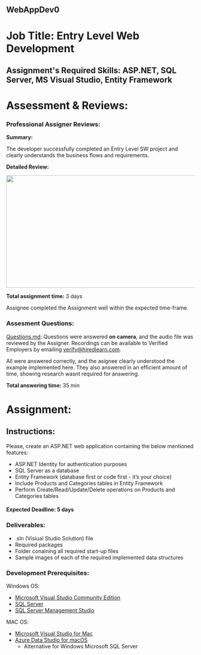 ## WebAppDev0
# Job Title: Entry Level Web Development
## Assignment's Required Skills: ASP.NET, SQL Server, MS Visual Studio, Entity Framework
        

# Assessment & Reviews:  


### Professional Assigner Reviews: 

**Summary:**  
  
The developer successfully completed an Entry Level SW project and clearly understands the business flows and requirements.

**Detailed Review:**  

<p align="center">
  <img width="600" height="300" src="https://github.com/hiredlearntest/WebAppDev0/blob/master/review.png">
</p>
  

**Total assignment time:** 3 days       

Assignee completed the Assignment well within the expected time-frame. 

### Assesment Questions:
         
[Questions.md](https://github.com/hiredlearntest/WebAppDev0/blob/master/Questions.md): Questions were answered **on camera**, and the audio file was reviewed by the Assigner. Recordings can be available to Verified Employers by emailing verify@hiredlearn.com.     
        
All were answered correctly, and the asignee clearly understood the example implemented here. They also answered in an efficient amount of time, showing research wasnt required for answering.     
       
**Total answering time:** 35 min 

# Assignment:   

## Instructions:   
Please, create an ASP.NET web application containing the below mentioned features:
- ASP.NET Identity for authentication purposes
- SQL Server as a database
- Entity Framework (database first or code first - it’s your choice)  
- Include Products and Categories tables in Entity Framework
- Perform Create/Read/Update/Delete operations on Products and Categories tables

#### Expected Deadline: 5 days  
### Deliverables:
- .sln (Visiual Studio Solution) file
- Required packages
- Folder conaining all required start-up files
- Sample images of each of the required implemented data structures

### Development Prerequisites:  

Windows OS:  
- [Microsoft Visual Studio Community Edition](https://visualstudio.microsoft.com/downloads/)  
- [SQL Server](https://www.microsoft.com/en-us/download/details.aspx?id=56128)  
- [SQL Server Management Studio](https://docs.microsoft.com/en-us/sql/ssms/download-sql-server-management-studio-ssms?view=sql-server-ver15)  
  
MAC OS:  
- [Microsoft Visual Studio for Mac](https://visualstudio.microsoft.com/vs/mac/)  
- [Azure Data Studio for macOS](https://docs.microsoft.com/en-us/sql/azure-data-studio/download-azure-data-studio?view=sql-server-ver15)
  - Alternative for Windows Microsoft SQL Server   

